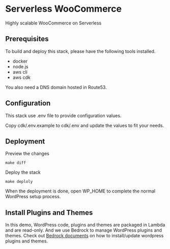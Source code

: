 # Serverless WooCommerce

Highly scalable WooCommerce on Serverless

## Prerequisites

To build and deploy this stack, please have the following tools installed. 

- docker
- node.js
- aws cli
- aws cdk

You also need a DNS domain hosted in Route53. 

## Configuration

This stack use .env file to provide configuration values. 

Copy cdk/.env.example to cdk/.env and update the values to fit your needs. 

## Deployment

Preview the changes

```shell
make diff
```

Deploy the stack

```shell
make deploly
````

When the deployment is done, open WP_HOME to complete the normal WordPress setup process.

## Install Plugins and Themes

In this demo, WordPress code, plugins and themes are packaged in Lambda and are read-only. And we use Bedrock to manage WordPress plugins and themes. 
Check out [Bedrock documents](https://roots.io/bedrock/) on how to install/update wordpress plugins and themes. 
